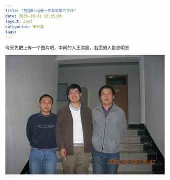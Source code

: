 ```yaml
---
title: "整理Blog是一件非常累的工作"
date: 2005-10-31 15:35:00
layout: post
categories: 未分类
tags: 
---
```


今天先把上传一个图片吧，中间的人王洪超，右面的人是衣明志

![王洪超和衣明志](/images/2010/04/DSCN0669.jpg)